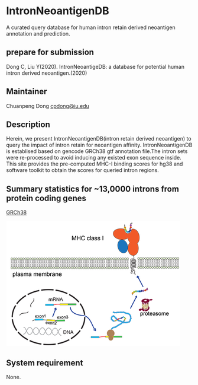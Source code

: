 # IntronNeoantigenDB
A curated query database for human intron retain derived neoantigen  annotation and prediction.

## prepare for submission
Dong C, Liu Y(2020). IntronNeoantigeDB: a database for potential human intron derived neoantigen.(2020)

## Maintainer
Chuanpeng Dong <cpdong@iu.edu>

## Description
Herein, we present IntronNeoantigenDB(intron retain derived neoantigen) to query the impact of intron retain for neoantigen affinity. IntronNeoantigenDB is establised based on gencode GRCh38 gtf annotation file.The intron sets were re-processed to avoid inducing any existed exon sequence inside. This site provides the pre-computed MHC-I binding scores for hg38 and software toolkit to obtain the scores for queried intron regions.

## Summary statistics for ~13,0000 introns from protein coding genes

[GRCh38](https://www.gencodegenes.org/human/release_32.html) 

![](https://raw.githubusercontent.com/cpdong/IntronNeoantigenDB/master/webpage.png)


## System requirement
None.
